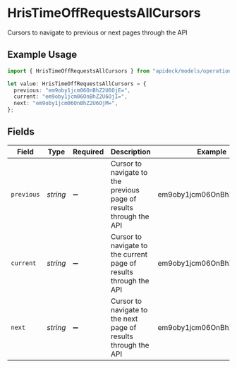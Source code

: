 # HrisTimeOffRequestsAllCursors

Cursors to navigate to previous or next pages through the API

## Example Usage

```typescript
import { HrisTimeOffRequestsAllCursors } from "apideck/models/operations";

let value: HrisTimeOffRequestsAllCursors = {
  previous: "em9oby1jcm06OnBhZ2U6OjE=",
  current: "em9oby1jcm06OnBhZ2U6OjI=",
  next: "em9oby1jcm06OnBhZ2U6OjM=",
};
```

## Fields

| Field                                                              | Type                                                               | Required                                                           | Description                                                        | Example                                                            |
| ------------------------------------------------------------------ | ------------------------------------------------------------------ | ------------------------------------------------------------------ | ------------------------------------------------------------------ | ------------------------------------------------------------------ |
| `previous`                                                         | *string*                                                           | :heavy_minus_sign:                                                 | Cursor to navigate to the previous page of results through the API | em9oby1jcm06OnBhZ2U6OjE=                                           |
| `current`                                                          | *string*                                                           | :heavy_minus_sign:                                                 | Cursor to navigate to the current page of results through the API  | em9oby1jcm06OnBhZ2U6OjI=                                           |
| `next`                                                             | *string*                                                           | :heavy_minus_sign:                                                 | Cursor to navigate to the next page of results through the API     | em9oby1jcm06OnBhZ2U6OjM=                                           |